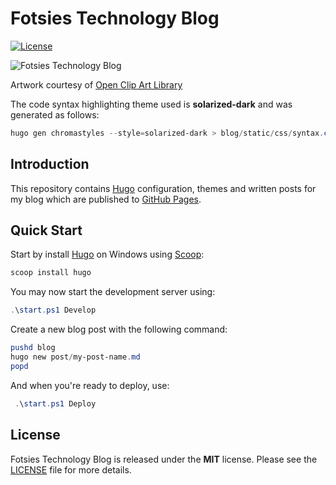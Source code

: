 # Fotsies Technology Blog

[![License](https://img.shields.io/badge/license-MIT-blue.svg)](https://github.com/fgimian/fgimian.github.io/blob/main/LICENSE)

![Fotsies Technology Blog](https://raw.githubusercontent.com/fgimian/fgimian.github.io/source/images/fotsies-technology-blog-logo.png)

Artwork courtesy of
[Open Clip Art Library](https://openclipart.org/detail/97789/nerd)

The code syntax highlighting theme used is **solarized-dark** and was generated as follows:

```powershell
hugo gen chromastyles --style=solarized-dark > blog/static/css/syntax.css
```

## Introduction

This repository contains [Hugo](https://gohugo.io/) configuration, themes and
written posts for my blog which are published to
[GitHub Pages](https://fgimian.github.io/).

## Quick Start

Start by install [Hugo](https://gohugo.io/) on Windows using [Scoop](https://scoop.sh/):

```powershell
scoop install hugo
```

You may now start the development server using:

```powershell
.\start.ps1 Develop
```

Create a new blog post with the following command:

```powershell
pushd blog
hugo new post/my-post-name.md
popd
```

And when you're ready to deploy, use:

```powershell
 .\start.ps1 Deploy
```

## License

Fotsies Technology Blog is released under the **MIT** license. Please see the
[LICENSE](https://github.com/fgimian/fgimian.github.io/blob/source/LICENSE)
file for more details.
